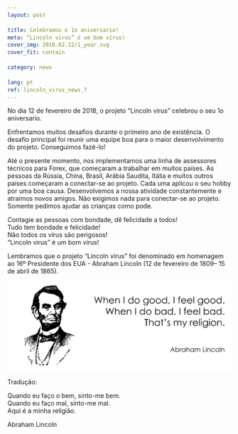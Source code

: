 ```yaml
---
layout: post

title: Celebramos o 1o aniversario!
meta: “Lincoln virus” é um bom vírus!
cover_img: 2018.02.12/1_year.svg
cover_fit: contain

category: news

lang: pt
ref: lincoln_virus_news_7
---
```


No dia 12 de fevereiro de 2018, o projeto “Lincoln virus” celebrou o seu 1o aniversario.

Enfrentamos muitos desafios durante o primeiro ano de existência.
O desafio principal foi reunir uma equipe boa para o maior desenvolvimento do projeto.
Conseguimos fazê-lo!

Até o presente momento, nos implementamos uma linha de assessores técnicos para Forex, que começaram a trabalhar em muitos países.
As pessoas da Rússia, China, Brasil, Arábia Saudita, Itália e muitos outros países começaram a conectar-se ao projeto.
Cada uma aplicou o seu hobby por uma boa causa.
Desenvolvemos a nossa atividade constantemente e atraímos novos amigos.
Não exigimos nada para conectar-se ao projeto.
Somente pedimos ajudar as crianças como pode.

Contagie as pessoas com bondade, dê felicidade a todos!  
Tudo tem bondade e felicidade!  
Não todos os vírus são perigosos!  
“Lincoln virus” é um bom vírus!

Lembramos que o projeto “Lincoln virus” foi denominado em homenagem ao 16º Presidente dos EUA - Abraham Lincoln (12 de fevereiro de 1809– 15 de abril de 1865).

<a data-fancybox="gallery" href="/img/news/2018.02.12/Lincoln.svg"><img src="/img/news/2018.02.12/Lincoln.svg" alt=""></a>

Tradução:  

Quando eu faço o bem, sinto-me bem.  
Quando eu faço mal, sinto-me mal.  
Aqui é a minha religião.  

Abraham Lincoln
